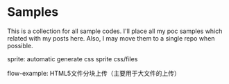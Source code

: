 # Samples
This is a collection for all sample codes.
I'll place all my poc samples which related with my posts here.
Also, I may move them to a single repo when possible.

sprite: automatic generate css sprite css/files

flow-example: HTML5文件分块上传（主要用于大文件的上传）
